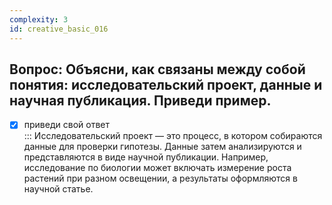 ```yaml
---
complexity: 3
id: creative_basic_016
---
```

## Вопрос: Объясни, как связаны между собой понятия: исследовательский проект, данные и научная публикация. Приведи пример.

- [x] приведи свой ответ  
  ::: Исследовательский проект — это процесс, в котором собираются данные для проверки гипотезы. Данные затем анализируются и представляются в виде научной публикации. Например, исследование по биологии может включать измерение роста растений при разном освещении, а результаты оформляются в научной статье.